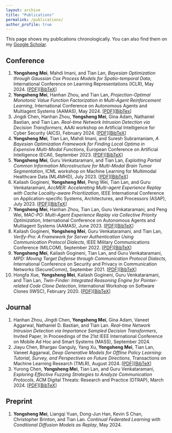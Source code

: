 ```yaml
---
layout: archive
title: "Publications"
permalink: /publications/
author_profile: true
---
```

This page shows my publications chronologically. You can also find them on my [Google Scholar](https://scholar.google.com/citations?user=y4Qyp24AAAAJ&hl=en).

Conference
------
1. **Yongsheng Mei**, Mahdi Imani, and Tian Lan, *Bayesian Optimization through Gaussian Cox Process Models for Spatio-temporal Data*, International Conference on Learning Representations (ICLR), May 2024. [[PDF](https://ysmei97.github.io/files/papers/BO_GCP.pdf)][[BibTeX](http://ysmei97.github.io/files/bib/gcpbo.txt)]
2. **Yongsheng Mei**, Hanhan Zhou, and Tian Lan, *Projection-Optimal Monotonic Value Function Factorization in Multi-Agent Reinforcement Learning*, International Conference on Autonomous Agents and Multiagent Systems (AAMAS), May 2024. [[PDF](https://ysmei97.github.io/files/papers/QPRO.pdf)][[BibTex](http://ysmei97.github.io/files/bib/qpro.txt)]
3. Jingdi Chen, Hanhan Zhou, **Yongsheng Mei**, Gina Adam, Nathaniel Bastian, and Tian Lan. *Real-time Network Intrusion Detection via Decision Transformers*, AAAI workshop on Artificial Intelligence for Cyber Security (AICS), February 2024. [[PDF](https://arxiv.org/pdf/2312.07696.pdf)][[BibTeX](http://ysmei97.github.io/files/bib/realtime.txt)]
4. **Yongsheng Mei**, Tian Lan, Mahdi Imani, and Suresh Subramaniam, *A Bayesian Optimization Framework for Finding Local Optima in Expensive Multi-Modal Functions*, European Conference on Artificial Intelligence (ECAI), September 2023. [[PDF](https://arxiv.org/pdf/2210.06635.pdf)][[BibTeX](http://ysmei97.github.io/files/bib/bayesian.txt)]
5. **Yongsheng Mei**, Guru Venkataramani, and Tian Lan, *Exploiting Partial Common Information Microstructure for Multi-Modal Brain Tumor Segmentation*, ICML workshop on Machine Learning for Multimodal Healthcare Data (ML4MHD), July 2023. [[PDF](https://arxiv.org/pdf/2302.02521.pdf)][[BibTeX](http://ysmei97.github.io/files/bib/exploiting.txt)]
6. Kailash Gogineni, **Yongsheng Mei**, Peng Wei, Tian Lan, and Guru Venkataramani, *AccMER: Accelerating Multi-agent Experience Replay with Cache Locality-aware Prioritization*, IEEE International Conference on Application-specific Systems, Architectures, and Processors (ASAP), July 2023. [[PDF](https://arxiv.org/pdf/2306.00187.pdf)][[BibTeX](http://ysmei97.github.io/files/bib/accmer.txt)]
7. **Yongsheng Mei**, Hanhan Zhou, Tian Lan, Guru Venkataramani, and Peng Wei, *MAC-PO: Multi-Agent Experience Replay via Collective Priority Optimization*, International Conference on Autonomous Agents and Multiagent Systems (AAMAS), June 2023. [[PDF](https://arxiv.org/pdf/2302.10418.pdf)][[BibTeX](http://ysmei97.github.io/files/bib/macpo.txt)]
8. Kailash Gogineni, **Yongsheng Mei**, Guru Venkataramani, and Tian Lan, *Verify-Pro: A Framework for Server Authentication Using Communication Protocol Dialects*, IEEE Military Communications Conference (MILCOM), September 2022. [[PDF](https://ysmei97.github.io/files/papers/VP_MILCOM.pdf)][[BibTeX](http://ysmei97.github.io/files/bib/verifypro.txt)]
9. **Yongsheng Mei**, Kailash Gogineni, Tian Lan, and Guru Venkataramani, *MPD: Moving Target Defense through Communication Protocol Dialects*, International Conference on Security and Privacy in Communication Networks (SecureComm), September 2021. [[PDF](https://arxiv.org/pdf/2110.03798.pdf)][[BibTeX](http://ysmei97.github.io/files/bib/mpd.txt)]
10. Hongfa Xue, **Yongsheng Mei**, Kailash Gogineni, Guru Venkataramani, and Tian Lan, *Twin-Finder: Integrated Reasoning Engine for Pointer-related Code Clone Detection*, International Workshop on Software Clones (IWSC), February 2020. [[PDF](https://arxiv.org/pdf/1911.00561.pdf)][[BibTeX](http://ysmei97.github.io/files/bib/twinfinder.txt)]

Journal
------
1. Hanhan Zhou, Jingdi Chen, **Yongsheng Mei**, Gina Adam, Vaneet Aggarwal, Nathaniel D. Bastian, and Tian Lan. *Real-time Network Intrusion Detection via Importance Sampled Decision Transformers*, Invited Paper, In Proceedings of the 21st IEEE International Conference on Mobile Ad Hoc and Smart Systems (MASS), September 2024.
2. Jiayu Chen, Bhargav Ganguly, Yang Xu, **Yongsheng Mei**, Tian Lan, Vaneet Aggarwal, *Deep Generative Models for Offline Policy Learning: Tutorial, Survey, and Perspectives on Future Directions*, Transactions on Machine Learning Research (TMLR), August 2024. [[PDF](https://arxiv.org/pdf/2402.13777.pdf)][[BibTeX](http://ysmei97.github.io/files/bib/deep.txt)]
3. Yurong Chen, **Yongsheng Mei**, Tian Lan, and Guru Venkataramani, *Exploring Effective Fuzzing Strategies to Analyze Communication Protocols*, ACM Digital Threats: Research and Practice (DTRAP), March 2024. [[PDF](https://dl.acm.org/doi/pdf/10.1145/3526088)][[BibTeX](http://ysmei97.github.io/files/bib/exploring.txt)]


Preprint
------
1. **Yongsheng Mei**, Liangqi Yuan, Dong-Jun Han, Kevin S Chan, Christopher Brinton, and Tian Lan. *Continual Federated Learning with Conditional Diffusion Models as Replay*, May 2024.
